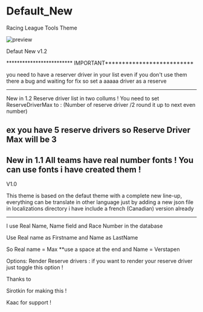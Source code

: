 # Default_New
Racing League Tools Theme


![preview](https://user-images.githubusercontent.com/880169/187782247-38a1ec57-f2a6-4493-b441-bf063c94573d.png)


Defaut New v1.2


************************* IMPORTANT**************************

you need to have a reserver driver in your list even if you don't use them there a bug and waiting for fix so set a aaaaa driver as a reserve


---------------------------------------------------------------------
New in 1.2
Reserve driver list in two collums !
You need to set ReserveDriverMax to : (Number of reserve driver /2 round it up to next even number)

ex you have 5 reserve drivers so Reserve Driver Max will be 3
---------------------------------------------------------------------
New in 1.1
All teams have real number fonts !
You can use fonts i have created them !
----------------------------------------------------------
V1.0

This theme is based on the defaut theme with a complete new line-up, everything can be translate in other language just by
adding a new json file in localizations directory i have include a french (Canadian) version already

****
I use Real Name, Name field and Race Number in the database 

Use Real name as Firstname and Name as LastName

So Real name = Max  **use a space at the end 
and Name = Verstapen 

Options: 
Render Reserve drivers : if you want to render your reserve driver just toggle this option !

Thanks to 

Sirotkin for making this !

Kaac for support !
